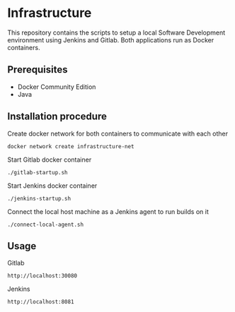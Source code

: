 # Infrastructure

This repository contains the scripts to setup a local Software Development environment using Jenkins and Gitlab.
Both applications run as Docker containers.

## Prerequisites

- Docker Community Edition
- Java

## Installation procedure

Create docker network for both containers to communicate with each other
    
    docker network create infrastructure-net
    
Start Gitlab docker container
    
    ./gitlab-startup.sh
      
Start Jenkins docker container
    
    ./jenkins-startup.sh
    
Connect the local host machine as a Jenkins agent to run builds on it     

    ./connect-local-agent.sh   
    
## Usage

Gitlab

    http://localhost:30080    
    
Jenkins

    http://localhost:8081

